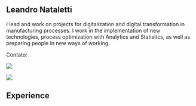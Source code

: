 ## Leandro Nataletti 

I lead and work on projects for digitalization and digital transformation in manufacturing processes. I work in the implementation of new technologies, process optimization with Analytics
and Statistics, as well as preparing people in new ways of working.

Contato:

<a href="https://www.linkedin.com/in/leandronataletti/" target="_blank"><img src="https://img.shields.io/badge/-LinkedIn-%230077B5?style=for-the-badge&logo=linkedin&logoColor=white" target="_blank"></a>   
</div> <a href = "natalettifacens@gmail.com"><img src="https://img.shields.io/badge/Gmail-D14836?style=for-the-badge&logo=gmail&logoColor=white" target="_blank"></a>

## Experience

<!--
**natalettileandro/natalettileandro** is a ✨ _special_ ✨ repository because its `README.md` (this file) appears on your GitHub profile.

Here are some ideas to get you started:

- 🔭 I’m currently working on ...
- 🌱 I’m currently learning ...
- 👯 I’m looking to collaborate on ...
- 🤔 I’m looking for help with ...
- 💬 Ask me about ...
- 📫 How to reach me: ...
- 😄 Pronouns: ...
- ⚡ Fun fact: ...
-->
